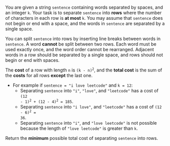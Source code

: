 You are given a string `sentence` containing words separated by spaces, and an integer `k`. Your task is to separate `sentence` into **rows** where the number of characters in each row is **at most** `k`. You may assume that `sentence` does not begin or end with a space, and the words in `sentence` are separated by a single space.

You can split `sentence` into rows by inserting line breaks between words in `sentence`. A word **cannot** be split between two rows. Each word must be used exactly once, and the word order cannot be rearranged. Adjacent words in a row should be separated by a single space, and rows should not begin or end with spaces.

The **cost** of a row with length `n` is <code>(k - n)<sup>2</sup></code>, and the **total cost** is the sum of the **costs** for all rows **except** the last one.

- For example if `sentence = "i love leetcode"` and `k = 12`:
  + Separating `sentence` into `"i"`, `"love"`, and `"leetcode"` has a cost of <code>(12 - 1)<sup>2</sup> + (12 - 4)<sup>2</sup> = 185</code>.
  + Separating `sentence` into `"i love"`, and `"leetcode"` has a cost of <code>(12 - 6)<sup>2</sup> = 36</code>.
  + Separating `sentence` into `"i"`, and `"love leetcode"` is not possible because the length of `"love leetcode"` is greater than `k`.

Return the **minimum** possible total cost of separating `sentence` into rows.